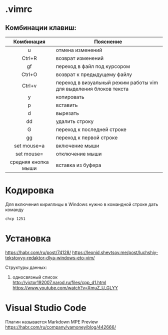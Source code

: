 # .vimrc

## Комбинации клавиш:

| Комбинация | Пояснение |
|:----------:|-----------|
| u | отмена изменений|
|Ctrl+R| возврат изменений|
|gf| переход в файл под курсором|
|Ctrl+O| возврат к предыдущему файлу|
|Ctrl+v| переход в визуальный режим работы vim для выделения блоков текста|
|y| копировать|
|p| вставить|
|d| вырезать|
|dd|удалить строку|
|G| переход к последней строке|
|gg| переход к первой строке|
|set mouse=a|включение мыши|
|set mouse=|отключение мыши|
|средняя кнопка мыши|вставка из буфера|

# Кодировка
Для включения кириллицы в Windows нужно в командной строке дать команду
```
chcp 1251
```

# Установка
https://habr.com/ru/post/74128/
https://leonid.shevtsov.me/post/luchshiy-tekstovyy-redaktor-dlya-windows-eto-vim/

Структуры данных:
1) односвязный список  
http://victor192007.narod.ru/files/cpp_d1.html  
https://www.youtube.com/watch?v=XmuZ_U_GLYY


# Visual Studio Code
Плагин называется Markdown MPE Preview  
https://habr.com/ru/company/yamoney/blog/442666/
